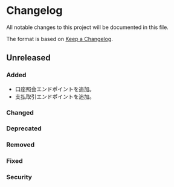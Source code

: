 # Changelog
All notable changes to this project will be documented in this file.

The format is based on [Keep a Changelog](http://keepachangelog.com/).

## Unreleased
### Added
- 口座照会エンドポイントを追加。
- 支払取引エンドポイントを追加。

### Changed

### Deprecated

### Removed

### Fixed

### Security
